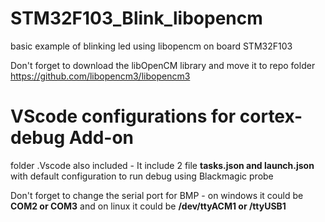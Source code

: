 # STM32F103_Blink_libopencm
basic example of blinking led using libopencm on board STM32F103

Don't forget to download the libOpenCM library and move it to repo folder 
https://github.com/libopencm3/libopencm3

# VScode configurations for cortex-debug Add-on

folder .Vscode also included - It include 2 file **tasks.json and launch.json** with default configuration to run debug using Blackmagic probe  

Don't forget to change the serial port for BMP - on windows it could be **COM2 or COM3** and on linux it could be **/dev/ttyACM1 or /ttyUSB1**



